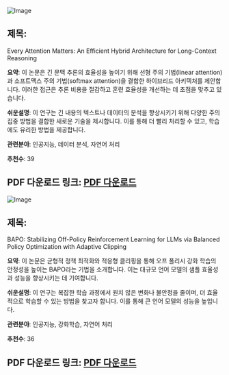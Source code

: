 ![Image](https://cdn-thumbnails.huggingface.co/social-thumbnails/papers/2510.19338.png)
## 제목:
Every Attention Matters: An Efficient Hybrid Architecture for Long-Context Reasoning

**요약**: 이 논문은 긴 문맥 추론의 효율성을 높이기 위해 선형 주의 기법(linear attention)과 소프트맥스 주의 기법(softmax attention)을 결합한 하이브리드 아키텍처를 제안합니다. 이러한 접근은 추론 비용을 절감하고 훈련 효율성을 개선하는 데 초점을 맞추고 있습니다.

**쉬운설명**: 이 연구는 긴 내용의 텍스트나 데이터의 분석을 향상시키기 위해 다양한 주의 집중 방법을 결합한 새로운 기술을 제시합니다. 이를 통해 더 빨리 처리할 수 있고, 학습에도 유리한 방법을 제공합니다.

**관련분야**: 인공지능, 데이터 분석, 자연어 처리

**추천수**: 39

**PDF 다운로드 링크**: [PDF 다운로드](https://arxiv.org/pdf/2510.19338)
---

![Image](https://cdn-thumbnails.huggingface.co/social-thumbnails/papers/2510.18927.png)
## 제목:
BAPO: Stabilizing Off-Policy Reinforcement Learning for LLMs via Balanced Policy Optimization with Adaptive Clipping

**요약**: 이 논문은 균형적 정책 최적화와 적응형 클리핑을 통해 오프 폴리시 강화 학습의 안정성을 높이는 BAPO라는 기법을 소개합니다. 이는 대규모 언어 모델의 샘플 효율성과 성능을 향상시키는 데 기여합니다.

**쉬운설명**: 이 연구는 복잡한 학습 과정에서 원치 않은 변화나 불안정을 줄이며, 더 효율적으로 학습할 수 있는 방법을 찾고자 합니다. 이를 통해 큰 언어 모델의 성능을 높입니다.

**관련분야**: 인공지능, 강화학습, 자연어 처리

**추천수**: 36

**PDF 다운로드 링크**: [PDF 다운로드](https://arxiv.org/pdf/2510.18927)
---